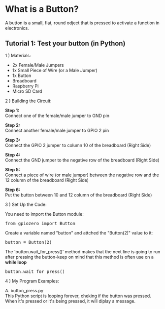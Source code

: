 # What is a Button?
A button is a small, flat, round odject that is pressed to activate a function in electronics.

## Tutorial 1: Test your button (in Python)

1 ) Materials:

- 2x Female/Male Jumpers
- 1x Small Piece of Wire (or a Male Jumper)
- 1x Button
- Breadboard
- Raspberry Pi
- Micro SD Card

2 ) Building the Circuit:

**Step 1:** <br>
Connect one of the female/male jumper to GND pin

**Step 2:** <br>
Connect another female/male jumper to GPIO 2 pin

**Step 3:** <br>
Connect the GPIO 2 jumper to column 10 of the breadboard (Right Side)

**Step 4:** <br>
Connect the GND jumper to the negative row of the breadboard (Right Side)

**Step 5:** <br>
Connect a piece of wire (or male jumper) between the negative row and the 12 column of the breadboard (Right Side)

**Step 6:** <br>
Put the button between 10 and 12 column of the breadboard (Right Side)

3 ) Set Up the Code:

You need to import the Button module:
<pre>
from gpiozero import Button
</pre>

Create a variable named "button" and attched the "Button(2)" value to it:
<pre>
button = Button(2)
</pre>

The 'button.wait_for_press()' method makes that the next line is going to run after pressing the button-keep on mind that this method is often use on a **while loop**
<pre>
button.wait_for_press()
</pre>

4 ) My Program Examples:

A. button_press.py <br>
This Python script is looping forever, cheking if the button was pressed. When it's pressed or it's being pressed, it will diplay a message.
